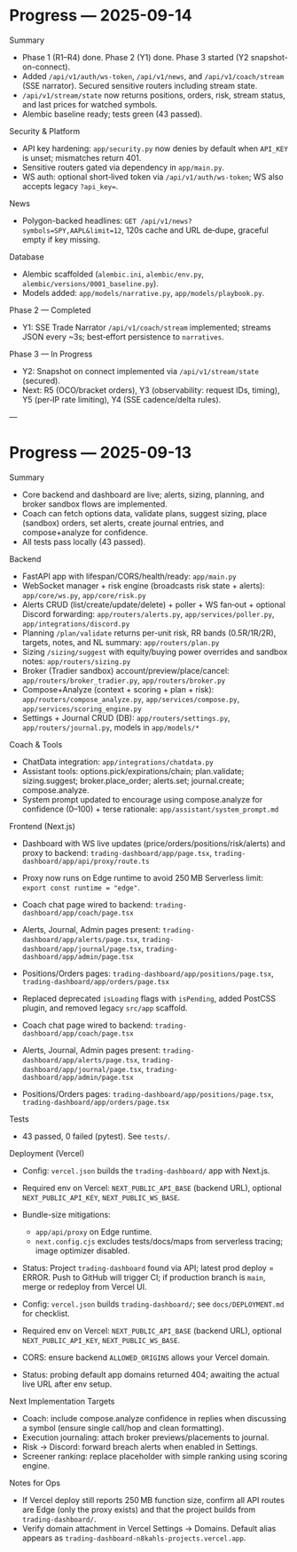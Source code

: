 # Progress — 2025-09-14

Summary
- Phase 1 (R1–R4) done. Phase 2 (Y1) done. Phase 3 started (Y2 snapshot-on-connect).
- Added `/api/v1/auth/ws-token`, `/api/v1/news`, and `/api/v1/coach/stream` (SSE narrator). Secured sensitive routers including stream state.
- `/api/v1/stream/state` now returns positions, orders, risk, stream status, and last prices for watched symbols.
- Alembic baseline ready; tests green (43 passed).

Security & Platform
- API key hardening: `app/security.py` now denies by default when `API_KEY` is unset; mismatches return 401.
- Sensitive routers gated via dependency in `app/main.py`.
- WS auth: optional short‑lived token via `/api/v1/auth/ws-token`; WS also accepts legacy `?api_key=`.

News
- Polygon-backed headlines: `GET /api/v1/news?symbols=SPY,AAPL&limit=12`, 120s cache and URL de‑dupe, graceful empty if key missing.

Database
- Alembic scaffolded (`alembic.ini`, `alembic/env.py`, `alembic/versions/0001_baseline.py`).
- Models added: `app/models/narrative.py`, `app/models/playbook.py`.

Phase 2 — Completed
- Y1: SSE Trade Narrator `/api/v1/coach/stream` implemented; streams JSON every ~3s; best‑effort persistence to `narratives`.

Phase 3 — In Progress
- Y2: Snapshot on connect implemented via `/api/v1/stream/state` (secured).
- Next: R5 (OCO/bracket orders), Y3 (observability: request IDs, timing), Y5 (per‑IP rate limiting), Y4 (SSE cadence/delta rules).

—
# Progress — 2025-09-13



Summary
- Core backend and dashboard are live; alerts, sizing, planning, and broker sandbox flows are implemented.
- Coach can fetch options data, validate plans, suggest sizing, place (sandbox) orders, set alerts, create journal entries, and compose+analyze for confidence.
- All tests pass locally (43 passed).


Backend
- FastAPI app with lifespan/CORS/health/ready: `app/main.py`
- WebSocket manager + risk engine (broadcasts risk state + alerts): `app/core/ws.py`, `app/core/risk.py`
- Alerts CRUD (list/create/update/delete) + poller + WS fan‑out + optional Discord forwarding: `app/routers/alerts.py`, `app/services/poller.py`, `app/integrations/discord.py`
- Planning `/plan/validate` returns per-unit risk, RR bands (0.5R/1R/2R), targets, notes, and NL summary: `app/routers/plan.py`
- Sizing `/sizing/suggest` with equity/buying power overrides and sandbox notes: `app/routers/sizing.py`
- Broker (Tradier sandbox) account/preview/place/cancel: `app/routers/broker_tradier.py`, `app/routers/broker.py`
- Compose+Analyze (context + scoring + plan + risk): `app/routers/compose_analyze.py`, `app/services/compose.py`, `app/services/scoring_engine.py`
- Settings + Journal CRUD (DB): `app/routers/settings.py`, `app/routers/journal.py`, models in `app/models/*`

Coach & Tools
- ChatData integration: `app/integrations/chatdata.py`
- Assistant tools: options.pick/expirations/chain; plan.validate; sizing.suggest; broker.place_order; alerts.set; journal.create; compose.analyze.
- System prompt updated to encourage using compose.analyze for confidence (0–100) + terse rationale: `app/assistant/system_prompt.md`

Frontend (Next.js)
- Dashboard with WS live updates (price/orders/positions/risk/alerts) and proxy to backend: `trading-dashboard/app/page.tsx`, `trading-dashboard/app/api/proxy/route.ts`

- Proxy now runs on Edge runtime to avoid 250 MB Serverless limit: `export const runtime = "edge"`.
- Coach chat page wired to backend: `trading-dashboard/app/coach/page.tsx`
- Alerts, Journal, Admin pages present: `trading-dashboard/app/alerts/page.tsx`, `trading-dashboard/app/journal/page.tsx`, `trading-dashboard/app/admin/page.tsx`
- Positions/Orders pages: `trading-dashboard/app/positions/page.tsx`, `trading-dashboard/app/orders/page.tsx`
- Replaced deprecated `isLoading` flags with `isPending`, added PostCSS plugin, and removed legacy `src/app` scaffold.

- Coach chat page wired to backend: `trading-dashboard/app/coach/page.tsx`
- Alerts, Journal, Admin pages present: `trading-dashboard/app/alerts/page.tsx`, `trading-dashboard/app/journal/page.tsx`, `trading-dashboard/app/admin/page.tsx`
- Positions/Orders pages: `trading-dashboard/app/positions/page.tsx`, `trading-dashboard/app/orders/page.tsx`


Tests
- 43 passed, 0 failed (pytest). See `tests/`.

Deployment (Vercel)

- Config: `vercel.json` builds the `trading-dashboard/` app with Next.js.
- Required env on Vercel: `NEXT_PUBLIC_API_BASE` (backend URL), optional `NEXT_PUBLIC_API_KEY`, `NEXT_PUBLIC_WS_BASE`.
- Bundle-size mitigations:
  - `app/api/proxy` on Edge runtime.
  - `next.config.cjs` excludes tests/docs/maps from serverless tracing; image optimizer disabled.
- Status: Project `trading-dashboard` found via API; latest prod deploy = ERROR. Push to GitHub will trigger CI; if production branch is `main`, merge or redeploy from Vercel UI.

- Config: `vercel.json` builds `trading-dashboard/`; see `docs/DEPLOYMENT.md` for checklist.
- Required env on Vercel: `NEXT_PUBLIC_API_BASE` (backend URL), optional `NEXT_PUBLIC_API_KEY`, `NEXT_PUBLIC_WS_BASE`.
- CORS: ensure backend `ALLOWED_ORIGINS` allows your Vercel domain.
- Status: probing default app domains returned 404; awaiting the actual live URL after env setup.


Next Implementation Targets
- Coach: include compose.analyze confidence in replies when discussing a symbol (ensure single call/hop and clean formatting).
- Execution journaling: attach broker previews/placements to journal.
- Risk → Discord: forward breach alerts when enabled in Settings.
- Screener ranking: replace placeholder with simple ranking using scoring engine.

Notes for Ops
- If Vercel deploy still reports 250 MB function size, confirm all API routes are Edge (only the proxy exists) and that the project builds from `trading-dashboard/`.
- Verify domain attachment in Vercel Settings → Domains. Default alias appears as `trading-dashboard-n8kahls-projects.vercel.app`.
